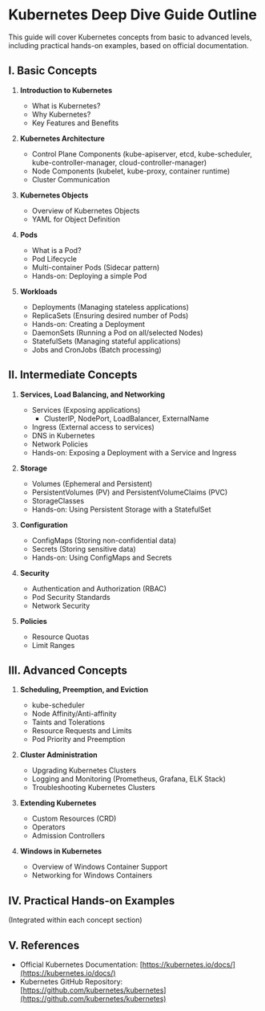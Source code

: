 # Kubernetes Deep Dive Guide Outline

This guide will cover Kubernetes concepts from basic to advanced levels, including practical hands-on examples, based on official documentation.

## I. Basic Concepts

1.  **Introduction to Kubernetes**
    *   What is Kubernetes?
    *   Why Kubernetes?
    *   Key Features and Benefits

2.  **Kubernetes Architecture**
    *   Control Plane Components (kube-apiserver, etcd, kube-scheduler, kube-controller-manager, cloud-controller-manager)
    *   Node Components (kubelet, kube-proxy, container runtime)
    *   Cluster Communication

3.  **Kubernetes Objects**
    *   Overview of Kubernetes Objects
    *   YAML for Object Definition

4.  **Pods**
    *   What is a Pod?
    *   Pod Lifecycle
    *   Multi-container Pods (Sidecar pattern)
    *   Hands-on: Deploying a simple Pod

5.  **Workloads**
    *   Deployments (Managing stateless applications)
    *   ReplicaSets (Ensuring desired number of Pods)
    *   Hands-on: Creating a Deployment
    *   DaemonSets (Running a Pod on all/selected Nodes)
    *   StatefulSets (Managing stateful applications)
    *   Jobs and CronJobs (Batch processing)

## II. Intermediate Concepts

1.  **Services, Load Balancing, and Networking**
    *   Services (Exposing applications)
        *   ClusterIP, NodePort, LoadBalancer, ExternalName
    *   Ingress (External access to services)
    *   DNS in Kubernetes
    *   Network Policies
    *   Hands-on: Exposing a Deployment with a Service and Ingress

2.  **Storage**
    *   Volumes (Ephemeral and Persistent)
    *   PersistentVolumes (PV) and PersistentVolumeClaims (PVC)
    *   StorageClasses
    *   Hands-on: Using Persistent Storage with a StatefulSet

3.  **Configuration**
    *   ConfigMaps (Storing non-confidential data)
    *   Secrets (Storing sensitive data)
    *   Hands-on: Using ConfigMaps and Secrets

4.  **Security**
    *   Authentication and Authorization (RBAC)
    *   Pod Security Standards
    *   Network Security

5.  **Policies**
    *   Resource Quotas
    *   Limit Ranges

## III. Advanced Concepts

1.  **Scheduling, Preemption, and Eviction**
    *   kube-scheduler
    *   Node Affinity/Anti-affinity
    *   Taints and Tolerations
    *   Resource Requests and Limits
    *   Pod Priority and Preemption

2.  **Cluster Administration**
    *   Upgrading Kubernetes Clusters
    *   Logging and Monitoring (Prometheus, Grafana, ELK Stack)
    *   Troubleshooting Kubernetes Clusters

3.  **Extending Kubernetes**
    *   Custom Resources (CRD)
    *   Operators
    *   Admission Controllers

4.  **Windows in Kubernetes**
    *   Overview of Windows Container Support
    *   Networking for Windows Containers

## IV. Practical Hands-on Examples

(Integrated within each concept section)

## V. References

*   Official Kubernetes Documentation: [https://kubernetes.io/docs/](https://kubernetes.io/docs/)
*   Kubernetes GitHub Repository: [https://github.com/kubernetes/kubernetes](https://github.com/kubernetes/kubernetes)



